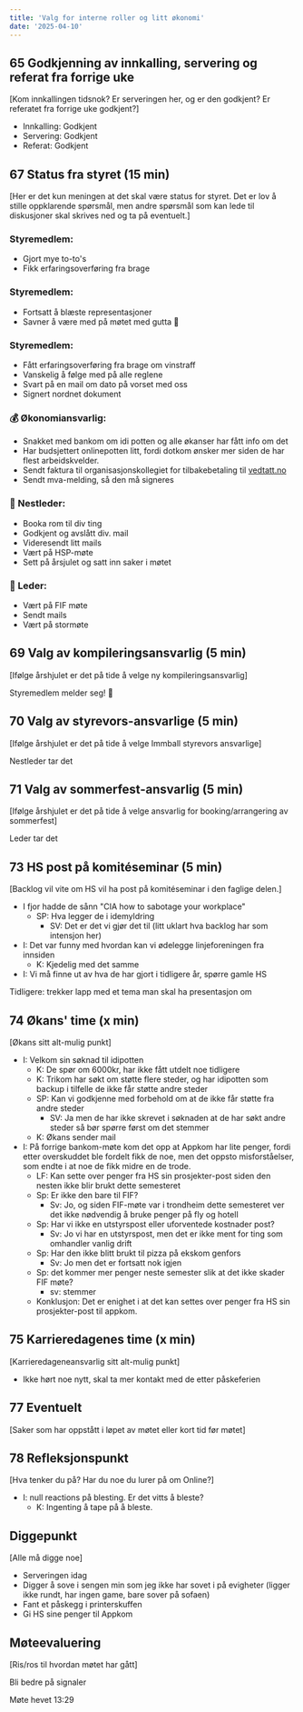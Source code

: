 ```yaml
---
title: 'Valg for interne roller og litt økonomi'
date: '2025-04-10'
---
```


## 65 Godkjenning av innkalling, servering og referat fra forrige uke

[Kom innkallingen tidsnok? Er serveringen her, og er den godkjent? Er referatet fra forrige uke godkjent?]

- Innkalling: Godkjent
- Servering: Godkjent
- Referat: Godkjent

## 67 Status fra styret (15 min)

[Her er det kun meningen at det skal være status for styret. Det er lov å stille oppklarende spørsmål, men andre spørsmål som kan lede til diskusjoner skal skrives ned og ta på eventuelt.]

### **Styremedlem**:

- Gjort mye to-to's
- Fikk erfaringsoverføring fra brage

### **Styremedlem**:

- Fortsatt å blæste representasjoner
- Savner å være med på møtet med gutta 🤝

### **Styremedlem**:

- Fått erfaringsoverføring fra brage om vinstraff
- Vanskelig å følge med på alle reglene
- Svart på en mail om dato på vorset med oss
- Signert nordnet dokument

### **💰** Økonomiansvarlig:

- Snakket med bankom om idi potten og alle økanser har fått info om det
- Har budsjettert onlinepotten litt, fordi dotkom ønsker mer siden de har flest arbeidskvelder.
- Sendt faktura til organisasjonskollegiet for tilbakebetaling til [vedtatt.no](http://vedtatt.no/)
- Sendt mva-melding, så den må signeres

### 🤠 Nestleder:

- Booka rom til div ting
- Godkjent og avslått div. mail
- Videresendt litt mails
- Vært på HSP-møte
- Sett på årsjulet og satt inn saker i møtet

### 👲 Leder:

- Vært på FIF møte
- Sendt mails
- Vært på stormøte

## 69 Valg av kompileringsansvarlig (5 min)

[Ifølge årshjulet er det på tide å velge ny kompileringsansvarlig]

Styremedlem melder seg! 🙌

## 70 Valg av styrevors-ansvarlige (5 min)

[Ifølge årshjulet er det på tide å velge Immball styrevors ansvarlige]

Nestleder tar det

## 71 Valg av sommerfest-ansvarlig (5 min)

[Ifølge årshjulet er det på tide å velge ansvarlig for booking/arrangering av sommerfest]

Leder tar det

## 73 HS post på komitéseminar (5 min)

[Backlog vil vite om HS vil ha post på komitéseminar i den faglige delen.]

- I fjor hadde de sånn "CIA how to sabotage your workplace"
  - SP: Hva legger de i idemyldring
    - SV: Det er det vi gjør det til (litt uklart hva backlog har som intensjon her)
- I: Det var funny med hvordan kan vi ødelegge linjeforeningen fra innsiden
    - K: Kjedelig med det samme
- I: Vi må finne ut av hva de har gjort i tidligere år, spørre gamle HS

Tidligere: trekker lapp med et tema man skal ha presentasjon om

## 74 Økans' time (x min)

[Økans sitt alt-mulig punkt]

- I: Velkom sin søknad til idipotten
    - K: De spør om 6000kr, har ikke fått utdelt noe tidligere
    - K: Trikom har søkt om støtte flere steder, og har idipotten som backup i tilfelle de ikke får støtte andre steder
    - SP: Kan vi godkjenne med forbehold om at de ikke får støtte fra andre steder
        - SV: Ja men de har ikke skrevet i søknaden at de har søkt andre steder så bør spørre først om det stemmer
    - K: Økans sender mail
- I: På forrige bankom-møte kom det opp at Appkom har lite penger, fordi etter overskuddet ble fordelt fikk de noe, men det oppsto misforståelser, som endte i at noe de fikk midre en de trode.
    - LF: Kan sette over penger fra HS sin prosjekter-post siden den nesten ikke blir brukt dette semesteret
    - Sp: Er ikke den bare til FIF?
        - Sv: Jo, og siden FIF-møte var i trondheim dette semesteret ver det ikke nødvendig å bruke penger på fly og hotell
    - Sp: Har vi ikke en utstyrspost eller uforventede kostnader post?
        - Sv: Jo vi har en utstyrspost, men det er ikke ment for ting som omhandler vanlig drift
    - Sp: Har den ikke blitt brukt til pizza på ekskom genfors
        - Sv: Jo men det er fortsatt nok igjen
    - Sp: det kommer mer penger neste semester slik at det ikke skader FIF møte?
        - sv: stemmer
    - Konklusjon: Det er enighet i at det kan settes over penger fra HS sin prosjekter-post til appkom.

## 75 Karrieredagenes time (x min)

[Karrieredageneansvarlig sitt alt-mulig punkt]

- Ikke hørt noe nytt, skal ta mer kontakt med de etter påskeferien

## 77 Eventuelt

[Saker som har oppstått i løpet av møtet eller kort tid før møtet]

## 78 Refleksjonspunkt

[Hva tenker du på? Har du noe du lurer på om Online?]

- I: null reactions på blesting. Er det vitts å bleste?
  - K: Ingenting å tape på å bleste.

## Diggepunkt

[Alle må digge noe]

- Serveringen idag
- Digger å sove i sengen min som jeg ikke har sovet i på evigheter (ligger ikke rundt, har ingen game, bare sover på sofaen)
- Fant et påskegg i printerskuffen
- Gi HS sine penger til Appkom

## Møteevaluering

[Ris/ros til hvordan møtet har gått]

Bli bedre på signaler

Møte hevet 13:29